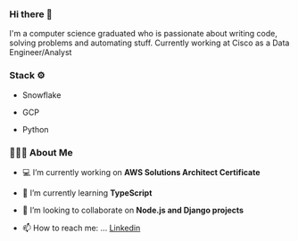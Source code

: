 ### Hi there 👋
<div align="left"> 
I'm a computer science graduated who is passionate about writing code, solving problems and automating stuff. 
  Currently working at Cisco as a Data Engineer/Analyst
  <h3> Stack ⚙️ </h3>
  
  - Snowflake
  
  - GCP
  
  - Python

<h3> 👨🏻‍💻 About Me </h3>

- 💻  I’m currently working on **AWS Solutions Architect Certificate**

- 📖  I’m currently learning **TypeScript**

- 🤝  I’m looking to collaborate on **Node.js and Django projects**

- 📫  How to reach me: ... [Linkedin](https://www.linkedin.com/in/richard-guaman/)
</div>

